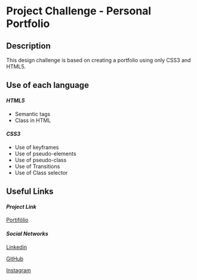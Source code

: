 # **Project Challenge - Personal Portfolio**

## **Description**

This design challenge is based on creating a portfolio using only CSS3 and HTML5.

## **Use of each language**

#### **_HTML5_**

- Semantic tags
- Class in HTML

#### **_CSS3_**

- Use of keyframes
- Use of pseudo-elements
- Use of pseudo-class
- Use of Transitions
- Use of Class selector

## **Useful Links**

#### **_Project Link_**

[Portifólio](https://layzadev.github.io/Project_Challenge_Personal_Portifolio/)

#### **_Social Networks_**

[Linkedin](https://www.linkedin.com/in/layza-nauane-dev12)

[GitHub](https://github.com/LayzaDev)

[Instagram](https://www.instagram.com/layza.nauane/)
